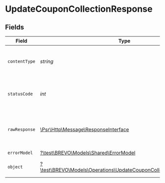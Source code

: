 # UpdateCouponCollectionResponse


## Fields

| Field                                                                                                                              | Type                                                                                                                               | Required                                                                                                                           | Description                                                                                                                        |
| ---------------------------------------------------------------------------------------------------------------------------------- | ---------------------------------------------------------------------------------------------------------------------------------- | ---------------------------------------------------------------------------------------------------------------------------------- | ---------------------------------------------------------------------------------------------------------------------------------- |
| `contentType`                                                                                                                      | *string*                                                                                                                           | :heavy_check_mark:                                                                                                                 | HTTP response content type for this operation                                                                                      |
| `statusCode`                                                                                                                       | *int*                                                                                                                              | :heavy_check_mark:                                                                                                                 | HTTP response status code for this operation                                                                                       |
| `rawResponse`                                                                                                                      | [\Psr\Http\Message\ResponseInterface](https://www.php-fig.org/psr/psr-7/#33-psrhttpmessageresponseinterface)                       | :heavy_minus_sign:                                                                                                                 | Raw HTTP response; suitable for custom response parsing                                                                            |
| `errorModel`                                                                                                                       | [?\test\BREVO\Models\Shared\ErrorModel](../../models/shared/ErrorModel.md)                                                         | :heavy_minus_sign:                                                                                                                 | bad request                                                                                                                        |
| `object`                                                                                                                           | [?\test\BREVO\Models\Operations\UpdateCouponCollectionResponseBody](../../models/operations/UpdateCouponCollectionResponseBody.md) | :heavy_minus_sign:                                                                                                                 | Coupon collection updated                                                                                                          |